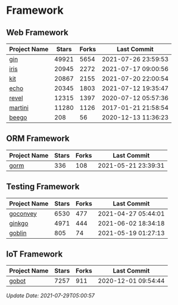# Framework

## Web Framework
| Project Name | Stars | Forks | Last Commit |
| ------------ | ----- | ----- | ----------- |
| [gin](https://github.com/gin-gonic/gin) | 49921 | 5654 | 2021-07-26 23:59:53 |
| [iris](https://github.com/kataras/iris) | 20945 | 2272 | 2021-07-17 09:00:56 |
| [kit](https://github.com/go-kit/kit) | 20867 | 2155 | 2021-07-20 22:00:54 |
| [echo](https://github.com/labstack/echo) | 20345 | 1803 | 2021-07-12 19:35:47 |
| [revel](https://github.com/revel/revel) | 12315 | 1397 | 2020-07-12 05:57:36 |
| [martini](https://github.com/go-martini/martini) | 11280 | 1126 | 2017-01-21 21:58:54 |
| [beego](https://github.com/astaxie/beego) | 208 | 56 | 2020-12-13 11:36:23 |

## ORM Framework
| Project Name | Stars | Forks | Last Commit |
| ------------ | ----- | ----- | ----------- |
| [gorm](https://github.com/jinzhu/gorm) | 336 | 108 | 2021-05-21 23:39:31 |

## Testing Framework
| Project Name | Stars | Forks | Last Commit |
| ------------ | ----- | ----- | ----------- |
| [goconvey](https://github.com/smartystreets/goconvey) | 6530 | 477 | 2021-04-27 05:44:01 |
| [ginkgo](https://github.com/onsi/ginkgo) | 4971 | 444 | 2021-06-02 18:34:18 |
| [goblin](https://github.com/franela/goblin) | 805 | 74 | 2021-05-19 01:27:13 |

## IoT Framework
| Project Name | Stars | Forks | Last Commit |
| ------------ | ----- | ----- | ----------- |
| [gobot](https://github.com/hybridgroup/gobot) | 7257 | 911 | 2020-12-01 09:54:44 |

*Update Date: 2021-07-29T05:00:57*